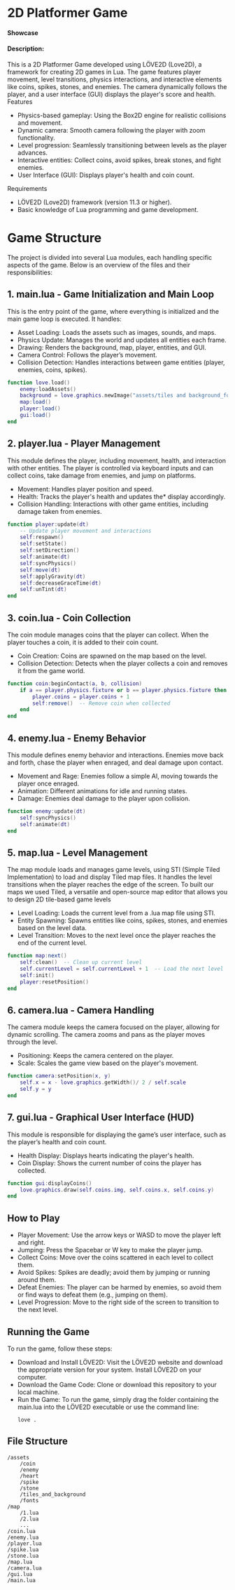 # 2D Platformer Game
#### Showcase 

#### Description:

This is a 2D Platformer Game developed using LÖVE2D (Love2D), a framework for creating 2D games in Lua. The game features player movement, level transitions, physics interactions, and interactive elements like coins, spikes, stones, and enemies. The camera dynamically follows the player, and a user interface (GUI) displays the player's score and health.
Features

* Physics-based gameplay: Using the Box2D engine for realistic collisions and movement.
* Dynamic camera: Smooth camera following the player with zoom functionality.
* Level progression: Seamlessly transitioning between levels as the player advances.
* Interactive entities: Collect coins, avoid spikes, break stones, and fight enemies.
* User Interface (GUI): Displays player's health and coin count.

Requirements

* LÖVE2D (Love2D) framework (version 11.3 or higher).
* Basic knowledge of Lua programming and game development.

# Game Structure

The project is divided into several Lua modules, each handling specific aspects of the game. Below is an overview of the files and their responsibilities:
## 1. main.lua - Game Initialization and Main Loop

This is the entry point of the game, where everything is initialized and the main game loop is executed. It handles:

* Asset Loading: Loads the assets such as images, sounds, and maps.
* Physics Update: Manages the world and updates all entities each frame.
* Drawing: Renders the background, map, player, entities, and GUI.
* Camera Control: Follows the player’s movement.
* Collision Detection: Handles interactions between game entities (player, enemies, coins, spikes).

```lua
function love.load() 
    enemy:loadAssets() 
    background = love.graphics.newImage("assets/tiles and background_foreground (new)/forest.jpg")
    map:load() 
    player:load() 
    gui:load()
end
```

## 2. player.lua - Player Management

This module defines the player, including movement, health, and interaction with other entities. The player is controlled via keyboard inputs and can collect coins, take damage from enemies, and jump on platforms.

* Movement: Handles player position and speed.
* Health: Tracks the player's health and updates the* display accordingly.
* Collision Handling: Interactions with other game entities, including damage taken from enemies.

```lua
function player:update(dt)
    -- Update player movement and interactions
    self:respawn()
    self:setState()
    self:setDirection()
    self:animate(dt)
    self:syncPhysics()
    self:move(dt)
    self:applyGravity(dt)
    self:decreaseGraceTime(dt)
    self:unTint(dt)
end
```

## 3. coin.lua - Coin Collection

The coin module manages coins that the player can collect. When the player touches a coin, it is added to their coin count.

* Coin Creation: Coins are spawned on the map based on the level.
* Collision Detection: Detects when the player collects a coin and removes it from the game world.

```lua
function coin:beginContact(a, b, collision)
    if a == player.physics.fixture or b == player.physics.fixture then
        player.coins = player.coins + 1
        self:remove()  -- Remove coin when collected
    end
end
```
## 4. enemy.lua - Enemy Behavior

This module defines enemy behavior and interactions. Enemies move back and forth, chase the player when enraged, and deal damage upon contact.

* Movement and Rage: Enemies follow a simple AI, moving towards the player once enraged.
* Animation: Different animations for idle and running states.
* Damage: Enemies deal damage to the player upon collision.

```lua
function enemy:update(dt)
    self:syncPhysics()
    self:animate(dt)
end
```

## 5. map.lua - Level Management

The map module loads and manages game levels, using STI (Simple Tiled Implementation) to load and display Tiled map files. It handles the level transitions when the player reaches the edge of the screen. To built our maps 
we used Tiled, a versatile and open-source map editor that allows you to design 2D tile-based game levels

* Level Loading: Loads the current level from a .lua map file using STI.
* Entity Spawning: Spawns entities like coins, spikes, stones, and enemies based on the level data.
* Level Transition: Moves to the next level once the player reaches the end of the current level.

```lua
function map:next()
    self:clean()  -- Clean up current level
    self.currentLevel = self.currentLevel + 1  -- Load the next level
    self:init()
    player:resetPosition()
end
```
## 6. camera.lua - Camera Handling

The camera module keeps the camera focused on the player, allowing for dynamic scrolling. The camera zooms and pans as the player moves through the level.

* Positioning: Keeps the camera centered on the player.
* Scale: Scales the game view based on the player's movement.

```lua
function camera:setPosition(x, y)
    self.x = x - love.graphics.getWidth()/ 2 / self.scale
    self.y = y
end
```

## 7. gui.lua - Graphical User Interface (HUD)

This module is responsible for displaying the game’s user interface, such as the player’s health and coin count.

* Health Display: Displays hearts indicating the player's health.
* Coin Display: Shows the current number of coins the player has collected.

```lua
function gui:displayCoins()
    love.graphics.draw(self.coins.img, self.coins.x, self.coins.y)
end
```
## How to Play

* Player Movement: Use the arrow keys or WASD to move the player left and right.
* Jumping: Press the Spacebar or W key to make the player jump.
* Collect Coins: Move over the coins scattered in each level to collect them.
* Avoid Spikes: Spikes are deadly; avoid them by jumping or running around them.
* Defeat Enemies: The player can be harmed by enemies, so avoid them or find ways to defeat them (e.g., jumping on them).
* Level Progression: Move to the right side of the screen to transition to the next level.

## Running the Game

To run the game, follow these steps:

* Download and Install LÖVE2D:
    Visit the LÖVE2D website and download the appropriate version for your system.
    Install LÖVE2D on your computer.
* Download the Game Code: Clone or download this repository to your local machine.
* Run the Game:
    To run the game, simply drag the folder containing the main.lua into the LÖVE2D executable or use the command line:
    ```
    love .
    ```



## File Structure

```
/assets
    /coin
    /enemy
    /heart
    /spike
    /stone
    /tiles_and_background
    /fonts
/map
    /1.lua
    /2.lua
    ...
/coin.lua
/enemy.lua
/player.lua
/spike.lua
/stone.lua
/map.lua
/camera.lua
/gui.lua
/main.lua
```